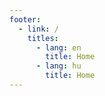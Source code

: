 ```yaml
---
footer:
  - link: /
    titles:
      - lang: en
        title: Home
      - lang: hu
        title: Home
---
```

